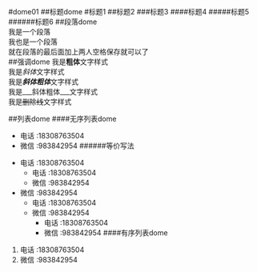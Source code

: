 #dome01
##标题dome
#标题1
##标题2
###标题3
####标题4
#####标题5
######标题6
##段落dome  
我是一个段落  
我也是一个段落  
就在段落的最后面加上两人空格保存就可以了  
##强调dome
我是**粗体**文字样式    
我是*斜体*文字样式  
我是***斜体粗体***文字样式    
我是___斜体粗体___文字样式    
我是~~删除线~~文字样式  
  

##列表dome
####无序列表dome
* 电话 :18308763504  
* 微信 :983842954
######等价写法
- 电话 :18308763504  
  - 电话 :18308763504  
  - 微信 :983842954
- 微信 :983842954
  - 电话 :18308763504  
  - 微信 :983842954
    - 电话 :18308763504  
    - 微信 :983842954
####有序列表dome
1. 电话 :18308763504  
2. 微信 :983842954
